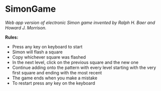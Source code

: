 # SimonGame

*Web app version of electronic Simon game invented by Ralph H. Baer and Howard J. Morrison.*

**Rules:**

- Press any key on keyboard to start
- Simon will flash a square
- Copy whichever square was flashed
- In the next level, click on the previous square and the new one
- Continue adding onto the pattern with every level starting with the very first square and ending with the most recent
- The game ends when you make a mistake
- To restart press any key on the keyboard
